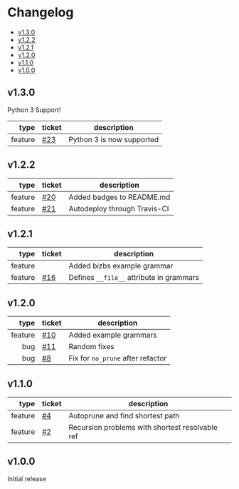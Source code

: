 # Changelog

- [v1.3.0](#v130)
- [v1.2.2](#v122)
- [v1.2.1](#v121)
- [v1.2.0](#v120)
- [v1.1.0](#v110)
- [v1.0.0](#v100)

## v1.3.0

Python 3 Support!

|    type | ticket                                                   | description               |
|--------:|----------------------------------------------------------|---------------------------|
| feature | [#23](https://github.com/d0c-s4vage/gramfuzz/issues/23) | Python 3 is now supported |

## v1.2.2

|    type | ticket                                                  | description                  |
|--------:|---------------------------------------------------------|------------------------------|
| feature | [#20](https://github.com/d0c-s4vage/gramfuzz/issues/20) | Added badges to README.md    |
| feature | [#21](https://github.com/d0c-s4vage/gramfuzz/issues/21) | Autodeploy through Travis-CI |

## v1.2.1

|    type | ticket                                                  | description                              |
|--------:|---------------------------------------------------------|------------------------------------------|
| feature |                                                         | Added bizbs example grammar              |
| feature | [#16](https://github.com/d0c-s4vage/gramfuzz/issues/16) | Defines `__file__` attribute in grammars |

## v1.2.0

|    type | ticket                                                  | description                       |
|--------:|---------------------------------------------------------|-----------------------------------|
| feature | [#10](https://github.com/d0c-s4vage/gramfuzz/issues/10) | Added example grammars            |
|     bug | [#11](https://github.com/d0c-s4vage/gramfuzz/issues/11) | Random fixes                      |
|     bug | [#8](https://github.com/d0c-s4vage/gramfuzz/issues/8)   | Fix for `no_prune` after refactor |

## v1.1.0

|    type | ticket                                                | description                                     |
|--------:|-------------------------------------------------------|-------------------------------------------------|
| feature | [#4](https://github.com/d0c-s4vage/gramfuzz/issues/4) | Autoprune and find shortest path                |
| feature | [#2](https://github.com/d0c-s4vage/gramfuzz/issues/2) | Recursion problems with shortest resolvable ref |

## v1.0.0

Initial release
